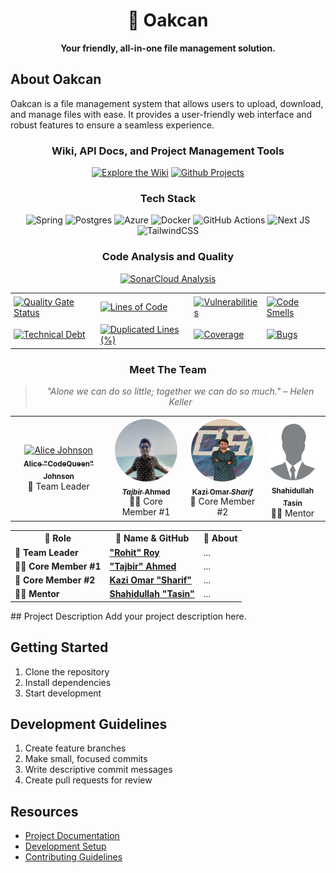 <div align="center">

# 🌳 Oakcan

**Your friendly, all-in-one file management solution.**
</div>

## About Oakcan
Oakcan is a file management system that allows users to upload, download, and manage files with ease. It provides a user-friendly web interface and robust features to ensure a seamless experience.

<div align="center">

### Wiki, API Docs, and Project Management Tools
[![Explore the Wiki](https://img.shields.io/badge/Explore-Wiki-0077B5?style=for-the-badge&logo=readthedocs&logoColor=white)](https://head.oakcan-docs.pages.dev/)
[![Github Projects](https://img.shields.io/badge/View-Github%20Projects-00AAEF?style=for-the-badge&logo=github&logoColor=white)](https://github.com/orgs/Learnathon-By-Geeky-Solutions/projects/14)

### Tech Stack 
![Spring](https://img.shields.io/badge/spring-%236DB33F.svg?style=for-the-badge&logo=spring&logoColor=white)
![Postgres](https://img.shields.io/badge/postgres-%23316192.svg?style=for-the-badge&logo=postgresql&logoColor=white)
![Azure](https://img.shields.io/badge/azure-%230072C6.svg?style=for-the-badge&logo=microsoftazure&logoColor=white)
![Docker](https://img.shields.io/badge/docker-%230db7ed.svg?style=for-the-badge&logo=docker&logoColor=white)
![GitHub Actions](https://img.shields.io/badge/github%20actions-%232671E5.svg?style=for-the-badge&logo=githubactions&logoColor=white)
![Next JS](https://img.shields.io/badge/Next-black?style=for-the-badge&logo=next.js&logoColor=white)
![TailwindCSS](https://img.shields.io/badge/tailwindcss-%2338B2AC.svg?style=for-the-badge&logo=tailwind-css&logoColor=white)

### Code Analysis and Quality

<p align="center"> 
<a href="https://sonarcloud.io/summary/new_code?id=Learnathon-By-Geeky-Solutions_byte-bandit"> 
<img src="https://img.shields.io/badge/SonarCloud-Analysis-4E9BCD?style=for-the-badge&logo=sonarcloud&logoColor=white" alt="SonarCloud Analysis" width="250"> 
</a> 
</p>

<table style="border: none; border-collapse: collapse;">
 <tr style="border: none;"> 
 <td style="border: none; padding: 5px;"> <a href="https://sonarcloud.io/summary/new_code?id=Learnathon-By-Geeky-Solutions_byte-bandit"> <img src="https://sonarcloud.io/api/project_badges/measure?project=Learnathon-By-Geeky-Solutions_byte-bandit&metric=alert_status" alt="Quality Gate Status"> </a> </td> 
 <td style="border: none; padding: 5px;"> <a href="https://sonarcloud.io/summary/new_code?id=Learnathon-By-Geeky-Solutions_byte-bandit"> <img src="https://sonarcloud.io/api/project_badges/measure?project=Learnathon-By-Geeky-Solutions_byte-bandit&metric=ncloc" alt="Lines of Code"> </a> </td> 

 <td style="border: none; padding: 5px;"> <a href="https://sonarcloud.io/summary/new_code?id=Learnathon-By-Geeky-Solutions_byte-bandit"> <img src="https://sonarcloud.io/api/project_badges/measure?project=Learnathon-By-Geeky-Solutions_byte-bandit&metric=vulnerabilities" alt="Vulnerabilities"> </a> </td>
  <td style="border: none; padding: 5px;"> <a href="https://sonarcloud.io/summary/new_code?id=Learnathon-By-Geeky-Solutions_byte-bandit"> <img src="https://sonarcloud.io/api/project_badges/measure?project=Learnathon-By-Geeky-Solutions_byte-bandit&metric=code_smells" alt="Code Smells"> </a> </td> 

  </tr>

 <tr style="border: none;"> 
 <td style="border: none; padding: 5px;"> <a href="https://sonarcloud.io/summary/new_code?id=Learnathon-By-Geeky-Solutions_byte-bandit"> <img src="https://sonarcloud.io/api/project_badges/measure?project=Learnathon-By-Geeky-Solutions_byte-bandit&metric=sqale_index" alt="Technical Debt"> </a> </td> 
 <td style="border: none; padding: 5px;"> <a href="https://sonarcloud.io/summary/new_code?id=Learnathon-By-Geeky-Solutions_byte-bandit"> <img src="https://sonarcloud.io/api/project_badges/measure?project=Learnathon-By-Geeky-Solutions_byte-bandit&metric=duplicated_lines_density" alt="Duplicated Lines (%)"> </a> </td> <td style="border: none; padding: 5px;"> <a href="https://sonarcloud.io/summary/new_code?id=Learnathon-By-Geeky-Solutions_earendel"> <img src="https://sonarcloud.io/api/project_badges/measure?project=Learnathon-By-Geeky-Solutions_earendel&metric=coverage" alt="Coverage"> </a> </td> 
 <td style="border: none; padding: 5px;"> <a href="https://sonarcloud.io/summary/new_code?id=Learnathon-By-Geeky-Solutions_byte-bandit"> <img src="https://sonarcloud.io/api/project_badges/measure?project=Learnathon-By-Geeky-Solutions_byte-bandit&metric=bugs" alt="Bugs"> </a> </td> 
 </tr>
</table>

### Meet The Team

> *"Alone we can do so little; together we can do so much." – Helen Keller*

<div align="center">

<table>
  <tr>
    <td align="center">
      <a href="https://github.com/voidCounter">
        <img src="" width="100px;" height="100px" border="" alt="Alice Johnson"/><br />
        <sub><b>Alice "CodeQueen" Johnson</b></sub>
      </a>
      <br />
      <span>👑 Team Leader</span><br />
    </td>
    <td align="center">
      <a href="https://github.com/tajbirahmed">
        <img src="public/images/tajbir.jpg" width="100px;" height="100px" style="border-radius: 50%;" alt="Brian Lee"/><br />
        <sub><b><em>Tajbir</em> Ahmed</b></sub>
      </a>
      <br />
      <span>🧑‍💻 Core Member #1</span><br />
    </td>
    <td align="center">
      <a href="https://github.com/Sharif37">
        <img src="public/images/sharif.jpg" width="100px;" height="100px" style="border-radius: 50%;" alt="Sharif"/><br />
        <sub><b>Kazi Omar <em>Sharif</em></b></sub>
      </a>
      <br />
      <span>🔧 Core Member #2</span><br />
    </td>
    <td align="center">
      <a href="https://github.com/Tasin-BS">
        <img src="public/images/profile-dummy-image.jpg" width="100px;" width="100px;" height="100px" style="border-radius: 50%;" alt="Tasin"/><br />
        <sub><b>Shahidullah Tasin</b></sub>
      </a>
      <br />
      <span>🧙‍♂️ Mentor</span><br />
    </td>
  </tr>
</table>

</div>

<div align="center">
    <table>
      <tr>
        <th>🧠 Role</th>
        <th>🌟 Name & GitHub</th>
        <th>💬 About</th>
      </tr>
      <tr>
        <td>👑 <strong>Team Leader</strong></td>
        <td><a href="https://github.com/voidCounter"><strong>"Rohit" Roy</strong></a></td>
        <td>...</td>
      </tr>
      <tr>
        <td>🧑‍💻 <strong>Core Member #1</strong></td>
        <td><a href="https://github.com/tajbirahmed"><strong>"Tajbir" Ahmed</strong></a></td>
        <td>...</td>
      </tr>
      <tr>
        <td>🔧 <strong>Core Member #2</strong></td>
        <td><a href="https://github.com/Sharif37"><strong>Kazi Omar "Sharif"</strong></a></td>
        <td>...</td>
      </tr>
      <tr>
        <td>🧙‍♂️ <strong>Mentor</strong></td>
        <td><a href="https://github.com/refactorer-daniel"><strong>Shahidullah "Tasin"</strong></a></td>
        <td>...</td>
      </tr>
    </table>
</div>
</div>
## Project Description
Add your project description here.

## Getting Started
1. Clone the repository
2. Install dependencies
3. Start development

## Development Guidelines
1. Create feature branches
2. Make small, focused commits
3. Write descriptive commit messages
4. Create pull requests for review

## Resources
- [Project Documentation](docs/)
- [Development Setup](docs/setup.md)
- [Contributing Guidelines](CONTRIBUTING.md)
